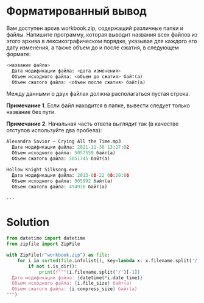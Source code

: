 # Форматированный вывод

Вам доступен архив workbook.zip, содержащий различные папки и файлы. Напишите программу, которая выводит названия всех
файлов из этого архива в лексикографическом порядке, указывая для каждого его дату изменения, а также объем до и после
сжатия, в следующем формате:

```python
<название файла>
  Дата модификации файла: <дата изменения>
  Объем исходного файла: <объем до сжатия> байт(а)
  Объем сжатого файла: <объем после сжатия> байт(а)
```

Между данными о двух файлах должна располагаться пустая строка.

**Примечание 1**. Если файл находится в папке, вывести следует только название без пути.

**Примечание 2**. Начальная часть ответа выглядит так (в качестве отступов используйте два пробела):

```python
Alexandra Savior – Crying All the Time.mp3
  Дата модификации файла: 2021-11-30 13:27:02
  Объем исходного файла: 5057559 байт(а)
  Объем сжатого файла: 5051745 байт(а)

Hollow Knight Silksong.exe
  Дата модификации файла: 2013-08-22 08:20:06
  Объем исходного файла: 805992 байт(а)
  Объем сжатого файла: 494930 байт(а)

...
```

# Solution

```python
from datetime import datetime
from zipfile import ZipFile

with ZipFile(r"workbook.zip") as file:
    for i in sorted(file.infolist(), key=lambda x: x.filename.split('/')[-1]):
        if not i.is_dir():
            print(f"""{i.filename.split('/')[-1]}
  Дата модификации файла: {datetime(*i.date_time)}
  Объем исходного файла: {i.file_size} байт(а)
  Объем сжатого файла: {i.compress_size} байт(а)
""")
```